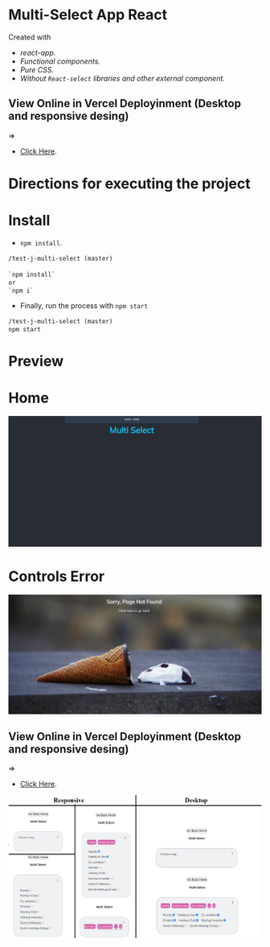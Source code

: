 # Multi-Select App React

Created with 
+ *react-app.*
+ *Functional components.*
+ *Pure CSS.*
+ *Without `React-select` libraries and other external component.*


## View Online in Vercel Deployinment (Desktop and responsive desing)
=>
+ [Click Here](https://multi-select-react-challenge.vercel.app/).

# Directions for executing the project

# Install

+ `npm install`.

```
/test-j-multi-select (master)

`npm install` 
or 
`npm i`

```

+ Finally, run the process with `npm start` 

```
/test-j-multi-select (master)
npm start

```

# Preview 

# Home

![Screenshot.](./img/Home.PNG)


# Controls Error
![Screenshot.](./img/Error.PNG)

## View Online in Vercel Deployinment (Desktop and responsive desing)
=>
+ [Click Here](https://multi-select-react-challenge.vercel.app/).

![Screenshot.](./img/Component-Multi-Select.png)
